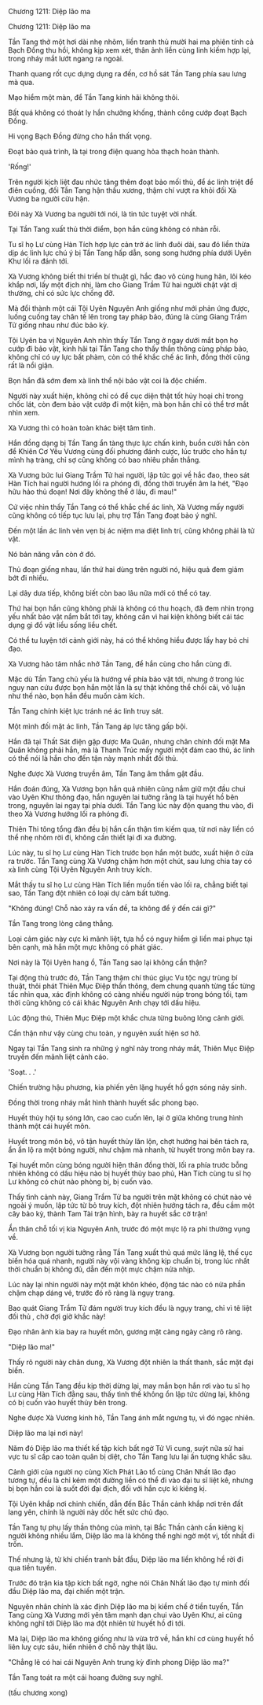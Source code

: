 




Chương 1211: Diệp lão ma


Chương 1211: Diệp lão ma

Tần Tang thở một hơi dài nhẹ nhõm, liền tranh thủ mười hai ma phiên tính cả Bạch Đồng thu hồi, không kịp xem xét, thân ảnh liền cùng linh kiếm hợp lại, trong nháy mắt lướt ngang ra ngoài.

Thanh quang rốt cục dựng dụng ra đến, cơ hồ sát Tần Tang phía sau lưng mà qua.

Mạo hiểm một màn, để Tần Tang kinh hãi không thôi.

Bất quá không có thoát ly hắn chưởng khống, thành công cướp đoạt Bạch Đồng.

Hi vọng Bạch Đồng đừng cho hắn thất vọng.

Đoạt bảo quá trình, là tại trong điện quang hỏa thạch hoàn thành.

'Rống!'

Trên người kịch liệt đau nhức tăng thêm đoạt bảo mối thù, để ác linh triệt để điên cuồng, đối Tần Tang hận thấu xương, thậm chí vượt ra khỏi đối Xà Vương ba người cừu hận.

Đôi này Xà Vương ba người tới nói, là tin tức tuyệt vời nhất.

Tại Tần Tang xuất thủ thời điểm, bọn hắn cũng không có nhàn rỗi.

Tu sĩ họ Lư cùng Hàn Tích hợp lực cản trở ác linh đuôi dài, sau đó liền thừa dịp ác linh lực chú ý bị Tần Tang hấp dẫn, song song hướng phía dưới Uyên Khư lối ra đánh tới.

Xà Vương không biết thi triển bí thuật gì, hắc đao vô cùng hung hãn, lôi kéo khắp nơi, lấy một địch nhị, làm cho Giang Trầm Tử hai người chật vật dị thường, chỉ có sức lực chống đỡ.

Mà đổi thành một cái Tội Uyên Nguyên Anh giống như mới phản ứng được, luống cuống tay chân tế lên trong tay pháp bảo, đúng là cùng Giang Trầm Tử giống nhau như đúc bảo kỳ.

Tội Uyên ba vị Nguyên Anh nhìn thấy Tần Tang ở ngay dưới mắt bọn họ cướp đi bảo vật, kinh hãi tại Tần Tang cho thấy thần thông cùng pháp bảo, không chỉ có uy lực bất phàm, còn có thể khắc chế ác linh, đồng thời cũng rất là nổi giận.

Bọn hắn đã sớm đem xà linh thể nội bảo vật coi là độc chiếm.

Người này xuất hiện, không chỉ có để cục diện thật tốt hủy hoại chỉ trong chốc lát, còn đem bảo vật cướp đi một kiện, mà bọn hắn chỉ có thể trơ mắt nhìn xem.

Xà Vương thì có hoàn toàn khác biệt tâm tình.

Hắn đồng dạng bị Tần Tang ẩn tàng thực lực chấn kinh, buồn cười hắn còn để Khiên Cơ Yêu Vương cùng đối phương đánh cược, lúc trước cho hắn tự mình hạ tràng, chỉ sợ cũng không có bao nhiêu phần thắng.

Xà Vương bức lui Giang Trầm Tử hai người, lập tức gọi về hắc đao, theo sát Hàn Tích hai người hướng lối ra phóng đi, đồng thời truyền âm la hét, "Đạo hữu hảo thủ đoạn! Nơi đây không thể ở lâu, đi mau!"

Cứ việc nhìn thấy Tần Tang có thể khắc chế ác linh, Xà Vương mấy người cũng không có tiếp tục lưu lại, phụ trợ Tần Tang đoạt bảo ý nghĩ.

Đến một lần ác linh vẻn vẹn bị ác niệm ma diệt linh trí, cũng không phải là tử vật.

Nó bản năng vẫn còn ở đó.

Thủ đoạn giống nhau, lần thứ hai dùng trên người nó, hiệu quả đem giảm bớt đi nhiều.

Lại dây dưa tiếp, không biết còn bao lâu nữa mới có thể có tay.

Thứ hai bọn hắn cũng không phải là không có thu hoạch, đã đem nhìn trọng yếu nhất bảo vật nắm bắt tới tay, không cần vì hai kiện không biết cái tác dụng gì đồ vật liều sống liều chết.

Có thể tu luyện tới cảnh giới này, há có thể không hiểu được lấy hay bỏ chi đạo.

Xà Vương hảo tâm nhắc nhở Tần Tang, để hắn cùng cho hắn cùng đi.

Mặc dù Tần Tang chủ yếu là hướng về phía bảo vật tới, nhưng ở trong lúc nguy nan cứu được bọn hắn một lần là sự thật không thể chối cãi, vô luận như thế nào, bọn hắn đều muốn cảm kích.

Tần Tang chính kiệt lực tránh né ác linh truy sát.

Một mình đối mặt ác linh, Tần Tang áp lực tăng gấp bội.

Hắn đã tại Thất Sát điện gặp được Ma Quân, nhưng chân chính đối mặt Ma Quân không phải hắn, mà là Thanh Trúc mấy người một đám cao thủ, ác linh có thể nói là hắn cho đến tận này mạnh nhất đối thủ.

Nghe được Xà Vương truyền âm, Tần Tang âm thầm gật đầu.

Hắn đoán đúng, Xà Vương bọn hắn quả nhiên cũng nắm giữ một đầu chui vào Uyên Khư thông đạo, hắn nguyên lai tưởng rằng là tại huyết hồ bên trong, nguyên lai ngay tại phía dưới. Tần Tang lúc này độn quang thu vào, đi theo Xà Vương hướng lối ra phóng đi.

Thiên Thi tông tổng đàn đều bị hắn cẩn thận tìm kiếm qua, từ nơi này liền có thể nhẹ nhõm rời đi, không cần thiết lại đi xa đường.

Lúc này, tu sĩ họ Lư cùng Hàn Tích trước bọn hắn một bước, xuất hiện ở cửa ra trước. Tần Tang cùng Xà Vương chậm hơn một chút, sau lưng chia tay có xà linh cùng Tội Uyên Nguyên Anh truy kích.

Mắt thấy tu sĩ họ Lư cùng Hàn Tích liền muốn tiến vào lối ra, chẳng biết tại sao, Tần Tang đột nhiên có loại dự cảm bất tường.

"Không đúng! Chỗ nào xảy ra vấn đề, ta không để ý đến cái gì?"

Tần Tang trong lòng căng thẳng.

Loại cảm giác này cực kì mãnh liệt, tựa hồ có nguy hiểm gì liền mai phục tại bên cạnh, mà hắn một mực không có phát giác.

Nơi này là Tội Uyên hang ổ, Tần Tang sao lại không cẩn thận?

Tại động thủ trước đó, Tần Tang thậm chí thúc giục Vu tộc ngự trùng bí thuật, thôi phát Thiên Mục Điệp thần thông, đem chung quanh từng tấc từng tấc nhìn qua, xác định không có càng nhiều người núp trong bóng tối, tạm thời cũng không có cái khác Nguyên Anh chạy tới dấu hiệu.

Lúc động thủ, Thiên Mục Điệp một khắc chưa từng buông lỏng cảnh giới.

Cẩn thận như vậy cùng chu toàn, y nguyên xuất hiện sơ hở.

Ngay tại Tần Tang sinh ra những ý nghĩ này trong nháy mắt, Thiên Mục Điệp truyền đến mãnh liệt cảnh cáo.

'Soạt. . .'

Chiến trường hậu phương, kia phiến yên lặng huyết hồ gợn sóng nảy sinh.

Đồng thời trong nháy mắt hình thành huyết sắc phong bạo.

Huyết thủy hội tụ sóng lớn, cao cao cuốn lên, lại ở giữa không trung hình thành một cái huyết môn.

Huyết trong môn bộ, vô tận huyết thủy lăn lộn, chợt hướng hai bên tách ra, ẩn ẩn lộ ra một bóng người, như chậm mà nhanh, từ huyết trong môn bay ra.

Tại huyết môn cùng bóng người hiện thân đồng thời, lối ra phía trước bỗng nhiên không có dấu hiệu nào bị huyết thủy bao phủ, Hàn Tích cùng tu sĩ họ Lư không có chút nào phòng bị, bị cuốn vào.

Thấy tình cảnh này, Giang Trầm Tử ba người trên mặt không có chút nào vẻ ngoài ý muốn, lập tức từ bỏ truy kích, đột nhiên hướng tách ra, đều cầm một cây bảo kỳ, thành Tam Tài trận hình, bày ra huyết sắc cờ trận!

Ẩn thân chỗ tối vị kia Nguyên Anh, trước đó một mực lộ ra phi thường vụng về.

Xà Vương bọn người tưởng rằng Tần Tang xuất thủ quá mức lăng lệ, thế cục biến hóa quá nhanh, người này vội vàng không kịp chuẩn bị, trong lúc nhất thời chuẩn bị không đủ, dẫn đến một mực chậm nửa nhịp.

Lúc này lại nhìn người này một mặt khôn khéo, động tác nào có nửa phần chậm chạp dáng vẻ, trước đó rõ ràng là ngụy trang.

Bao quát Giang Trầm Tử đám người truy kích đều là ngụy trang, chỉ vì tê liệt đối thủ , chờ đợi giờ khắc này!

Đạo nhân ảnh kia bay ra huyết môn, gương mặt càng ngày càng rõ ràng.

"Diệp lão ma!"

Thấy rõ người này chân dung, Xà Vương đột nhiên la thất thanh, sắc mặt đại biến.

Hắn cùng Tần Tang đều kịp thời dừng lại, may mắn bọn hắn rơi vào tu sĩ họ Lư cùng Hàn Tích đằng sau, thấy tình thế không ổn lập tức dừng lại, không có bị cuốn vào huyết thủy bên trong.

Nghe được Xà Vương kinh hô, Tần Tang ánh mắt ngưng tụ, vì đó ngạc nhiên.

Diệp lão ma lại nơi này!

Năm đó Diệp lão ma thiết kế tập kích bất ngờ Tử Vi cung, suýt nữa sử hai vực tu sĩ cấp cao toàn quân bị diệt, cho Tần Tang lưu lại ấn tượng khắc sâu.

Cảnh giới của người nọ cùng Xích Phát Lão tổ cùng Chân Nhất lão đạo tương tự, đều là chỉ kém một đường liền có thể đi vào đại tu sĩ liệt kê, nhưng bị bọn hắn coi là suốt đời đại địch, đối với hắn cực kì kiêng kị.

Tội Uyên khắp nơi chinh chiến, dẫn đến Bắc Thần cảnh khắp nơi trên đất lang yên, chính là người này dốc hết sức chủ đạo.

Tần Tang tự phụ lấy thần thông của mình, tại Bắc Thần cảnh cần kiêng kị người không nhiều lắm, Diệp lão ma là không thể nghi ngờ một vị, tốt nhất đi trốn.

Thế nhưng là, từ khi chiến tranh bắt đầu, Diệp lão ma liền không hề rời đi qua tiền tuyến.

Trước đó trận kia tập kích bất ngờ, nghe nói Chân Nhất lão đạo tự mình đối đầu Diệp lão ma, đại chiến một trận.

Nguyên nhân chính là xác định Diệp lão ma bị kiềm chế ở tiền tuyến, Tần Tang cùng Xà Vương mới yên tâm mạnh dạn chui vào Uyên Khư, ai cũng không nghĩ tới Diệp lão ma đột nhiên từ huyết hồ đi tới.

Mà lại, Diệp lão ma không giống như là vừa trở về, hắn khí cơ cùng huyết hồ liên luỵ cực sâu, hiển nhiên ở chỗ này thật lâu.

"Chẳng lẽ có hai cái Nguyên Anh trung kỳ đỉnh phong Diệp lão ma?"

Tần Tang toát ra một cái hoang đường suy nghĩ.

(tấu chương xong)




